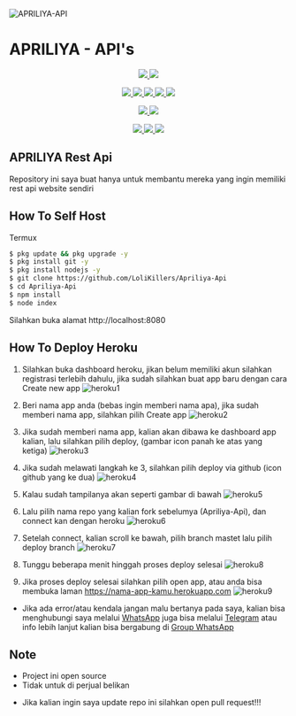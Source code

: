 
![APRILIYA-API](https://telegra.ph/file/c793578cfabf67d292dd0.png)
# APRILIYA - API's
<p align="center">
<a href="https://github.com/LoliKillers/Apriliya-Api/network/members" alt="GitHub stars"> <img src="https://img.shields.io/github/stars/LoliKillers/Apriliya-Api?style=flat&logo=github&color=yellow" /> </a>
<a href="https://github.com/LoliKillers/Apriliya-Api/network/members" alt="GitHub forks"> <img src="https://img.shields.io/github/forks/LoliKillers/Apriliya-Api" /> </a>
</p>
<p align="center">
<a href="https://github.com/LoliKillers/Apriliya-Api" alt="GitHub commit activity"> <img src="https://img.shields.io/github/commit-activity/m/LoliKillers/Apriliya-Api" /> </a>
<a href="https://github.com/LoliKillers/Apriliya-Api/graphs/contributors" alt="GitHub contributors"> <img src="https://img.shields.io/github/contributors/LoliKillers/Apriliya-Api?style=flat&logo=github" /> </a>
<a href="https://github.com/LoliKillers/Apriliya-Api" alt="GitHub closed pull requests"> <img src="https://img.shields.io/github/issues-pr-closed-raw/LoliKillers/Apriliya-Api?color=success" /> </a>
<a href="https://github.com/LoliKillers/Apriliya-Api" alt="GitHub issues"> <img src="https://img.shields.io/github/issues-raw/LoliKillers/Apriliya-Api?style=flat&logo=github&color=red" /> </a>
<a href="https://github.com/LoliKillers/Apriliya-Api" alt="GitHub closed issues"> <img src="https://img.shields.io/github/issues-closed-raw/LoliKillers/Apriliya-Api?style=flat&logo=github&color=success" /> </a>
</p>
<p align="center">
<a href="https://github.com/LoliKillers/Apriliya-Api" alt="GitHub repo size"> <img src="https://img.shields.io/github/repo-size/LoliKillers/Apriliya-Api" /> </a>
<a href="https://github.com/LoliKillers/Apriliya-Api/blob/master/LICENSE" alt="GPLv3 license"> <img src="https://img.shields.io/github/license/LoliKillers/Apriliya-Api?style=flat&logo=github&color=success" /> </a>
</p>
<p align="center">
<a href="" alt="LoliKillers"> <img src="https://img.shields.io/badge/built%20by-LoliKillers-blue" /> </a>
<a href="https://github.com/LoliKillers/Apriliya-Api/graphs/commit-activity" alt="Maintenance"> <img src="https://img.shields.io/badge/maintained%3F-yes-blue.svg" /> </a>
<a href="https://makeapullrequest.com" alt="PRs Welcome"> <img src="https://img.shields.io/badge/PRs-welcome-blue.svg" /> </a>
</p>

## APRILIYA Rest Api

Repository ini saya buat hanya untuk membantu mereka yang ingin memiliki rest api website sendiri

## How To Self Host
Termux
```bash
$ pkg update && pkg upgrade -y
$ pkg install git -y
$ pkg install nodejs -y
$ git clone https://github.com/LoliKillers/Apriliya-Api
$ cd Apriliya-Api
$ npm install
$ node index
```
Silahkan buka alamat http://localhost:8080

## How To Deploy Heroku

1. Silahkan buka dashboard heroku, jikan belum memiliki akun silahkan registrasi terlebih dahulu, jika sudah silahkan buat app baru dengan cara Create new app
![heroku1](https://raw.githubusercontent.com/LoliKillers/LoliKillers-Database/master/heroku/heroku1.png)


2. Beri nama app anda (bebas ingin memberi nama apa), jika sudah memberi nama app, silahkan pilih Create app
![heroku2](https://raw.githubusercontent.com/LoliKillers/LoliKillers-Database/master/heroku/heroku2.png)


3. Jika sudah memberi nama app, kalian akan dibawa ke dashboard app kalian, lalu silahkan pilih deploy, (gambar icon panah ke atas yang ketiga)
![heroku3](https://raw.githubusercontent.com/LoliKillers/LoliKillers-Database/master/heroku/heroku3.png)


4. Jika sudah melawati langkah ke 3, silahkan pilih deploy via github (icon github yang ke dua)
![heroku4](https://raw.githubusercontent.com/LoliKillers/LoliKillers-Database/master/heroku/heroku4.png)


5. Kalau sudah tampilanya akan seperti gambar di bawah
![heroku5](https://raw.githubusercontent.com/LoliKillers/LoliKillers-Database/master/heroku/heroku5.png)


6. Lalu pilih nama repo yang kalian fork sebelumya (Apriliya-Api), dan connect kan dengan heroku
![heroku6](https://raw.githubusercontent.com/LoliKillers/LoliKillers-Database/master/heroku/heroku6.png)


7. Setelah connect, kalian scroll ke bawah, pilih branch mastet lalu pilih deploy branch
![heroku7](https://raw.githubusercontent.com/LoliKillers/LoliKillers-Database/master/heroku/heroku7.png)


8. Tunggu beberapa menit hinggah proses deploy selesai
![heroku8](https://raw.githubusercontent.com/LoliKillers/LoliKillers-Database/master/heroku/heroku8.png)


9. Jika proses deploy selesai silahkan pilih open app, atau anda bisa membuka laman https://nama-app-kamu.herokuapp.com
![heroku9](https://raw.githubusercontent.com/LoliKillers/LoliKillers-Database/master/heroku/heroku9.png)

* Jika ada error/atau kendala jangan malu bertanya pada saya, kalian bisa menghubungi saya melalui [WhatsApp](https://wa.me/6285785445412) juga bisa melalui [Telegram](https://t.me/Loli_Killers) atau info lebih lanjut kalian bisa bergabung di [Group WhatsApp](https://chat.whatsapp.com/EFjLvHJbUGN3Rez0PpVun2)

## Note
- Project ini open source
- Tidak untuk di perjual belikan

* Jika kalian ingin saya update repo ini silahkan open pull request!!!
